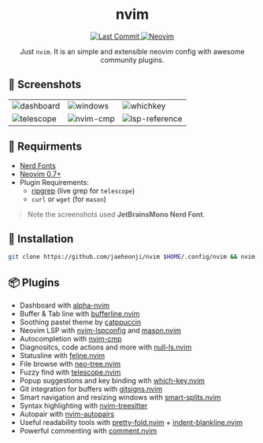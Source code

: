 <h1 align="center">nvim</h1>

<div align="center">
    <p>
        <a href="https://github.com/jaeheonji/nvim/pulse">
            <img alt="Last Commit" src="https://img.shields.io/github/last-commit/jaeheonji/nvim?logo=github&style=flat-square"/>
        </a>
        <a href="https://github.com/neovim/neovim">
            <img alt="Neovim" src="https://img.shields.io/badge/neovim-0.7%2B-green?style=flat-square&logo=neovim"/>
        </a>
    
</div>

<p align="center">
Just <code>nvim</code>. It is an simple and extensible neovim config with awesome community plugins.
</p>

## :art: Screenshots

|                                                                                                                     |                                                                                                                    |                                                                                                                         |
|---------------------------------------------------------------------------------------------------------------------|--------------------------------------------------------------------------------------------------------------------|-------------------------------------------------------------------------------------------------------------------------|
| ![dashboard](https://user-images.githubusercontent.com/32578710/183421790-1235045f-1e72-4011-97c8-b03e0a0670ae.png) | ![windows](https://user-images.githubusercontent.com/32578710/183421918-7bbf2495-67dd-4df6-afcb-1bb6217678e1.png)  | ![whichkey](https://user-images.githubusercontent.com/32578710/183421998-de34ad24-2583-4a46-b955-b7a0799b4749.png)      |
| ![telescope](https://user-images.githubusercontent.com/32578710/183422041-6808945d-a7bd-417b-8fb9-347fde848794.png) | ![nvim-cmp](https://user-images.githubusercontent.com/32578710/183422079-c26cb953-d5d4-4b5c-bac4-2fd124f35d7a.png) | ![lsp-reference](https://user-images.githubusercontent.com/32578710/183422115-0e549755-0d89-4f2a-a23a-707f484914f5.png) |

## :wrench: Requirments

* [Nerd Fonts](https://github.com/ryanoasis/nerd-fonts)
* [Neovim 0.7+](https://github.com/neovim/neovim)
* Plugin Requirements:
    * [ripgrep](https://github.com/BurntSushi/ripgrep) (live grep for `telescope`)
    * `curl` or `wget` (for `mason`)

> Note the screenshots used **JetBrainsMono Nerd Font**.

## :rocket: Installation

```bash
git clone https://github.com/jaeheonji/nvim $HOME/.config/nvim && nvim
```

## :package: Plugins

* Dashboard with [alpha-nvim](https://github.com/goolord/alpha-nvim)
* Buffer & Tab line with [bufferline.nvim](https://github.com/akinsho/bufferline.nvim)
* Soothing pastel theme by [catppuccin](https://github.com/catppuccin/nvim)
* Neovim LSP with [nvim-lspconfig](https://github.com/neovim/nvim-lspconfig) and [mason.nvim](https://github.com/williamboman/mason.nvim)
* Autocompletion with [nvim-cmp](https://github.com/hrsh7th/nvim-cmp)
* Diagnositcs, code actions and more with [null-ls.nvim](https://github.com/jose-elias-alvarez/null-ls.nvim)
* Statusline with [feline.nvim](https://github.com/feline-nvim/feline.nvim)
* File browse with [neo-tree.nvim](https://github.com/nvim-neo-tree/neo-tree.nvim)
* Fuzzy find with [telescope.nvim](https://github.com/nvim-telescope/telescope.nvim)
* Popup suggestions and key binding with [which-key.nvim](https://github.com/folke/which-key.nvim)
* Git integration for buffers with [gitsigns.nvim](https://github.com/lewis6991/gitsigns.nvim)
* Smart navigation and resizing windows with [smart-splits.nvim](https://github.com/mrjones2014/smart-splits.nvim)
* Syntax highlighting with [nvim-treesitter](https://github.com/nvim-treesitter/nvim-treesitter)
* Autopair with [nvim-autopairs](https://github.com/windwp/nvim-autopairs)
* Useful readability tools with [pretty-fold.nvim](https://github.com/anuvyklack/pretty-fold.nvim) + [indent-blankline.nvim](https://github.com/lukas-reineke/indent-blankline.nvim)
* Powerful commenting with [comment.nvim](https://github.com/numToStr/Comment.nvim)
